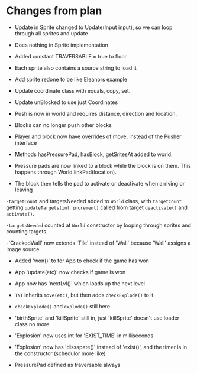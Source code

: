 # Changes from plan

 - Update in Sprite changed to Update(Input input), so we can loop through all sprites and update
 - Does nothing in Sprite implementation

 - Added constant TRAVERSABLE = true to floor
 - Each sprite also contains a source string to load it

 - Add sprite redone to be like Eleanors example

 - Update coordinate class with equals, copy, set.
 - Update unBlocked to use just Coordinates

 - Push is now in world and requires distance, direction and location.

 - Blocks can no longer push other blocks

 - Player and block now have overrides of move, instead of the Pusher interface

 - Methods hasPressurePad, hasBlock, getSritesAt added to world.
 - Pressure pads are now linked to a block while the block is on them. This happens through World.linkPad(location).
 - The block then tells the pad to activate or deactivate when arriving or leaving

 -`targetCount` and targetsNeeded added to `World` class, with `targetCount` getting `updateTargets(int increment)` called from target `deactivate()` and `activate()`.

 -`targetsNeeded` counted at `World` constructor by looping through sprites and counting targets.

 -'CrackedWall' now extends 'Tile' instead of 'Wall' because 'Wall' assigns a image source

 - Added 'won()' to for App to check if the game has won
 - App 'update(etc)' now checks if game is won
 - App now has 'nextLvl()' which loads up the next level

 - `TNT` inherits `move(etc)`, but then adds `checkExplode()` to it
 - `checkExplode()` and `explode()` still here

 - 'birthSprite' and 'killSprite' still in, just 'killSprite' doesn't use loader class no more.

 - 'Explosion' now uses int for 'EXIST_TIME' in milliseconds
 - 'Explosion' now has 'dissapate()' instead of 'exist()', and the timer is in the constructor (schedulor more like)

 - PressurePad defined as traversable always